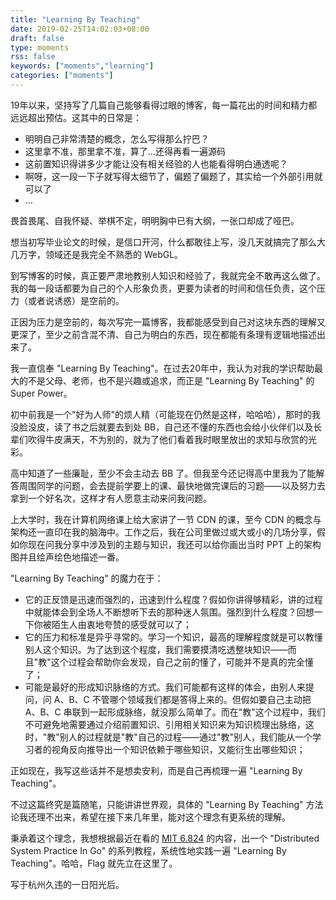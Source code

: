 ```yaml
---
title: "Learning By Teaching"
date: 2019-02-25T14:02:03+08:00
draft: false
type: moments
rss: false
keywords: ["moments","learning"]
categories: ["moments"]
---
```


19年以来，坚持写了几篇自己能够看得过眼的博客，每一篇花出的时间和精力都远远超出预估。这其中的日常是：

* 明明自己非常清楚的概念，怎么写得那么拧巴？
* 这里拿不准，那里拿不准，算了...还得再看一遍源码
* 这前置知识得讲多少才能让没有相关经验的人也能看得明白通透呢？
* 啊呀，这一段一下子就写得太细节了，偏题了偏题了，其实给一个外部引用就可以了
* ...

畏首畏尾、自我怀疑、举棋不定，明明胸中已有大纲，一张口却成了哑巴。

想当初写毕业论文的时候，是信口开河，什么都敢往上写，没几天就搞完了那么大几万字，领域还是我完全不熟悉的 WebGL。

到写博客的时候，真正要严肃地教别人知识和经验了，我就完全不敢再这么做了。我的每一段话都要为自己的个人形象负责，更要为读者的时间和信任负责，这个压力（或者说诱惑）是空前的。

正因为压力是空前的，每次写完一篇博客，我都能感受到自己对这块东西的理解又更深了，至少之前含混不清、自己为明白的东西，现在都能有条理有逻辑地描述出来了。

我一直信奉 "Learning By Teaching"。在过去20年中，我认为对我的学识帮助最大的不是父母、老师，也不是兴趣或追求，而正是 "Learning By Teaching" 的 Super Power。

初中前我是一个"好为人师"的烦人精（可能现在仍然是这样，哈哈哈），那时的我没脸没皮，读了书之后就要去到处 BB，自己还不懂的东西也会给小伙伴们以及长辈们吹得牛皮满天，不为别的，就为了他们看着我时眼里放出的求知与欣赏的光彩。

高中知道了一些廉耻，至少不会主动去 BB 了。但我至今还记得高中里我为了能解答周围同学的问题，会去提前学要上的课、最快地做完课后的习题——以及努力去拿到一个好名次，这样才有人愿意主动来问我问题。

上大学时，我在计算机网络课上给大家讲了一节 CDN 的课，至今 CDN 的概念与架构还一直印在我的脑海中。工作之后，我在公司里做过或大或小的几场分享，假如你现在问我分享中涉及到的主题与知识，我还可以给你画出当时 PPT 上的架构图并且绘声绘色地描述一番。

"Learning By Teaching" 的魔力在于：

* 它的正反馈是迅速而强烈的，迅速到什么程度？假如你讲得够精彩，讲的过程中就能体会到全场人不断想听下去的那种迷人氛围。强烈到什么程度？回想一下你被陌生人由衷地夸赞的感受就可以了；
* 它的压力和标准是异乎寻常的。学习一个知识，最高的理解程度就是可以教懂别人这个知识。为了达到这个程度，我们需要摸清吃透整块知识——而且"教"这个过程会帮助你会发现，自己之前的懂了，可能并不是真的完全懂了；
* 可能是最好的形成知识脉络的方式。我们可能都有这样的体会，由别人来提问，问 A、B、C 不管哪个领域我们都是答得上来的。但假如要自己主动把 A、B、C 串联到一起形成脉络，就没那么简单了。而在"教"这个过程中，我们不可避免地需要通过介绍前置知识、引用相关知识来为知识梳理出脉络，这时，"教"别人的过程就是"教"自己的过程——通过"教"别人，我们能从一个学习者的视角反向推导出一个知识依赖于哪些知识，又能衍生出哪些知识；

正如现在，我写这些话并不是想卖安利，而是自己再梳理一遍 "Learning By Teaching"。

不过这篇终究是篇随笔，只能讲讲世界观，具体的 "Learning By Teaching" 方法论我还理不出来，希望在接下来几年里，能对这个理念有更系统的理解。

秉承着这个理念，我想根据最近在看的 [MIT 6.824](https://pdos.csail.mit.edu/6.824/schedule.html) 的内容，出一个 "Distributed System Practice In Go" 的系列教程，系统性地实践一遍 "Learning By Teaching"。哈哈，Flag 就先立在这里了。

写于杭州久违的一日阳光后。